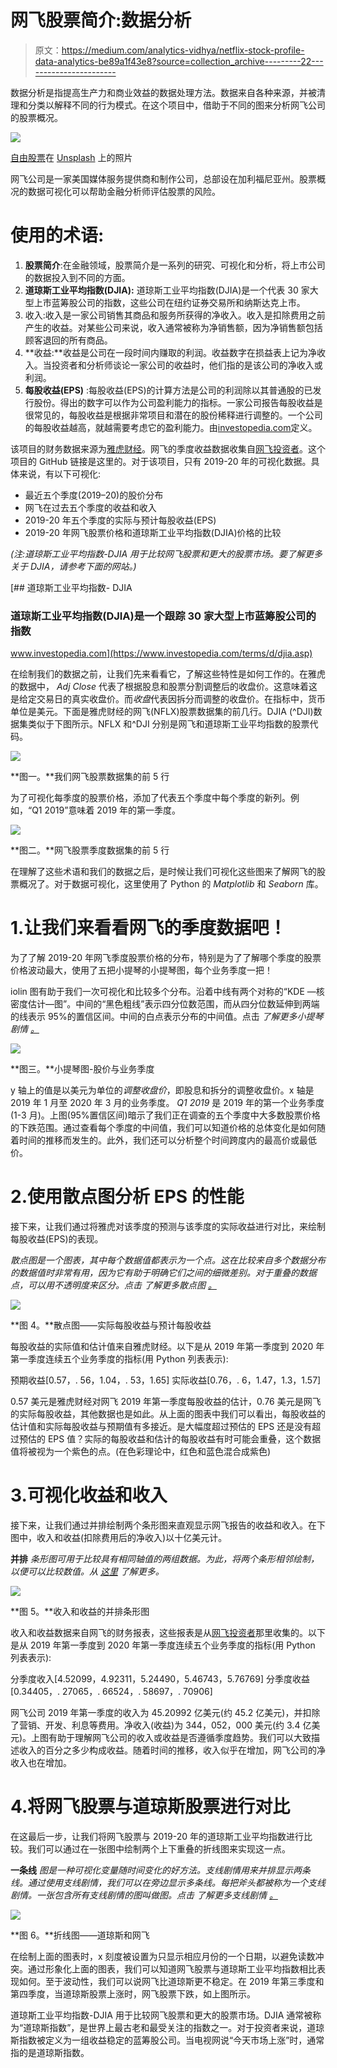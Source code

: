 # 网飞股票简介:数据分析

> 原文：<https://medium.com/analytics-vidhya/netflix-stock-profile-data-analytics-be89a1f43e8?source=collection_archive---------22----------------------->

数据分析是指提高生产力和商业效益的数据处理方法。数据来自各种来源，并被清理和分类以解释不同的行为模式。在这个项目中，借助于不同的图来分析网飞公司的股票概况。

![](img/2740dd3d8216e5d7a1a52e97088208d3.png)

[自由股票](https://unsplash.com/@freestocks?utm_source=unsplash&utm_medium=referral&utm_content=creditCopyText)在 [Unsplash](https://unsplash.com/s/photos/netflix?utm_source=unsplash&utm_medium=referral&utm_content=creditCopyText) 上的照片

网飞公司是一家美国媒体服务提供商和制作公司，总部设在加利福尼亚州。股票概况的数据可视化可以帮助金融分析师评估股票的风险。

# 使用的术语:

1.  **股票简介**:在金融领域，股票简介是一系列的研究、可视化和分析，将上市公司的数据投入到不同的方面。
2.  **道琼斯工业平均指数(DJIA):** 道琼斯工业平均指数(DJIA)是一个代表 30 家大型上市蓝筹股公司的指数，这些公司在纽约证券交易所和纳斯达克上市。
3.  收入:收入是一家公司销售其商品和服务所获得的净收入。收入是扣除费用之前产生的收益。对某些公司来说，收入通常被称为净销售额，因为净销售额包括顾客退回的所有商品。
4.  **收益:**收益是公司在一段时间内赚取的利润。收益数字在损益表上记为净收入。当投资者和分析师谈论一家公司的收益时，他们指的是该公司的净收入或利润。
5.  **每股收益(EPS)** :每股收益(EPS)的计算方法是公司的利润除以其普通股的已发行股份。得出的数字可以作为公司盈利能力的指标。一家公司报告每股收益是很常见的，每股收益是根据非常项目和潜在的股份稀释进行调整的。一个公司的每股收益越高，就越需要考虑它的盈利能力。由[investopedia.com](https://www.investopedia.com/terms/e/eps.asp)定义。

该项目的财务数据来源为[雅虎财经](https://finance.yahoo.com/quote/DATA/)。网飞的季度收益数据收集自[网飞投资者](https://www.netflixinvestor.com/)。这个项目的 GitHub 链接是这里的。对于该项目，只有 2019-20 年的可视化数据。具体来说，有以下可视化:

*   最近五个季度(2019–20)的股价分布
*   网飞在过去五个季度的收益和收入
*   2019-20 年五个季度的实际与预计每股收益(EPS)
*   2019-20 年网飞股票价格和道琼斯工业平均指数(DJIA)价格的比较

*(注:道琼斯工业平均指数-DJIA 用于比较网飞股票和更大的股票市场。要了解更多关于 DJIA，请参考下面的网站。)*

[](https://www.investopedia.com/terms/d/djia.asp) [## 道琼斯工业平均指数- DJIA

### 道琼斯工业平均指数(DJIA)是一个跟踪 30 家大型上市蓝筹股公司的指数

www.investopedia.com](https://www.investopedia.com/terms/d/djia.asp) 

在绘制我们的数据之前，让我们先来看看它，了解这些特性是如何工作的。在雅虎的数据中， *Adj Close* 代表了根据股息和股票分割调整后的收盘价。这意味着这是给定交易日的真实收盘价。而*收盘*代表因拆分而调整的收盘价。在指标中，货币单位是美元。下面是雅虎财经的网飞(NFLX)股票数据集的前几行。DJIA (^DJI)数据集类似于下图所示。NFLX 和^DJI 分别是网飞和道琼斯工业平均指数的股票代码。

![](img/d15a2a08d33902c917f83a1bef800849.png)

**图一。**我们网飞股票数据集的前 5 行

为了可视化每季度的股票价格，添加了代表五个季度中每个季度的新列。例如，“Q1 2019”意味着 2019 年的第一季度。

![](img/30e3862d64146c894c9496e57243094c.png)

**图二。**网飞股票季度数据集的前 5 行

在理解了这些术语和我们的数据之后，是时候让我们可视化这些图来了解网飞的股票概况了。对于数据可视化，这里使用了 Python 的 *Matplotlib* 和 *Seaborn* 库。

# 1.让我们来看看网飞的季度数据吧！

为了了解 2019-20 年网飞季度股票价格的分布，特别是为了了解哪个季度的股票价格波动最大，使用了五把小提琴的小提琴图，每个业务季度一把！

iolin 图有助于我们一次可视化和比较多个分布。沿着中线有两个对称的“KDE —核密度估计—图”。中间的“黑色粗线”表示四分位数范围，而从四分位数延伸到两端的线表示 95%的置信区间。中间的白点表示分布的中间值。点击 *了解更多小提琴剧情* [*。*](https://seaborn.pydata.org/generated/seaborn.violinplot.html)

![](img/055692259e66367caf956b715ca22e4a.png)

**图三。**小提琴图-股价与业务季度

y 轴上的值是以美元为单位的*调整收盘价*，即股息和拆分的调整收盘价。x 轴是 2019 年 1 月至 2020 年 3 月的业务季度。 *Q1 2019* 是 2019 年的第一个业务季度(1-3 月)。上图(95%置信区间)暗示了我们正在调查的五个季度中大多数股票价格的下跌范围。通过查看每个季度的中间值，我们可以知道价格的总体变化是如何随着时间的推移而发生的。此外，我们还可以分析整个时间跨度内的最高价或最低价。

# 2.使用散点图分析 EPS 的性能

接下来，让我们通过将雅虎对该季度的预测与该季度的实际收益进行对比，来绘制每股收益(EPS)的表现。

*散点图是一个图表，其中每个数据值都表示为一个点。这在比较来自多个数据分布的数据值时非常有用，因为它有助于明确它们之间的细微差别。对于重叠的数据点，可以用不透明度来区分。点击* *了解更多散点图* [*。*](https://matplotlib.org/3.2.1/api/_as_gen/matplotlib.pyplot.scatter.html)

![](img/ef7f851aacde54cf13a2824a86104207.png)

**图 4。**散点图——实际每股收益与预计每股收益

每股收益的实际值和估计值来自雅虎财经。以下是从 2019 年第一季度到 2020 年第一季度连续五个业务季度的指标(用 Python 列表表示):

预期收益[0.57，. 56，1.04，. 53，1.65]
实际收益[0.76，. 6，1.47，1.3，1.57]

0.57 美元是雅虎财经对网飞 2019 年第一季度每股收益的估计，0.76 美元是网飞的实际每股收益，其他数据也是如此。从上面的图表中我们可以看出，每股收益的估计值和实际每股收益与预期值有多接近。是大幅度超过预估的 EPS 还是没有超过预估的 EPS 值？实际的每股收益和估计的每股收益有时可能会重叠，这个数据值将被视为一个紫色的点。(在色彩理论中，红色和蓝色混合成紫色)

# 3.可视化收益和收入

接下来，让我们通过并排绘制两个条形图来直观显示网飞报告的收益和收入。在下图中，收入和收益(扣除费用后的净收入)以十亿美元计。

**并排** *条形图可用于比较具有相同轴值的两组数据。为此，将两个条形相邻绘制，以便可以比较数值。从* [*这里*](https://matplotlib.org/3.1.0/gallery/lines_bars_and_markers/barchart.html) *了解更多。*

![](img/73daac12ba8bed2f653066db3ba06f54.png)

**图 5。**收入和收益的并排条形图

收入和收益数据来自网飞的财务报表，这些报表是从[网飞投资者](https://www.netflixinvestor.com/financials/quarterly-earnings/default.aspx)那里收集的。以下是从 2019 年第一季度到 2020 年第一季度连续五个业务季度的指标(用 Python 列表表示):

分季度收入[4.52099，4.92311，5.24490，5.46743，5.76769]
分季度收益[0.34405，. 27065，. 66524，. 58697，. 70906]

网飞公司 2019 年第一季度的收入为 45.20992 亿美元(约 45.2 亿美元)，并扣除了营销、开发、利息等费用。净收入(收益)为 344，052，000 美元(约 3.4 亿美元)。上图有助于理解网飞公司的收入或收益是否遵循季度趋势。我们可以大致描述收入的百分之多少构成收益。随着时间的推移，收入似乎在增加，网飞公司的净收入也在增加。

# 4.将网飞股票与道琼斯股票进行对比

在这最后一步，让我们将网飞股票与 2019-20 年的道琼斯工业平均指数进行比较。我们可以通过在一张图中绘制两个上下重叠的折线图来实现这一点。

**一条线** *图是一种可视化变量随时间变化的好方法。支线剧情用来并排显示两条线。通过使用支线剧情，我们可以在旁边显示多条线。每把斧头都被称为一个支线剧情。一张包含所有支线剧情的图叫做图。点击* *了解更多支线剧情* [*。*](https://matplotlib.org/3.2.1/api/_as_gen/matplotlib.pyplot.subplot.html)

![](img/7a23fe3dcf24076da8288e42cbb5ea4b.png)

**图 6。**折线图——道琼斯和网飞

在绘制上面的图表时，x 刻度被设置为只显示相应月份的一个日期，以避免读数冲突。通过形象化上面的图表，我们可以知道网飞股票与道琼斯工业平均指数相比表现如何。至于波动性，我们可以说网飞比道琼斯更不稳定。在 2019 年第三季度和第四季度，当道琼斯股票上涨时，网飞股票下跌，如上图所示。

道琼斯工业平均指数-DJIA 用于比较网飞股票和更大的股票市场。DJIA 通常被称为“道琼斯指数”，是世界上最古老和最受关注的指数之一。对于投资者来说，道琼斯指数被定义为一组收益稳定的蓝筹股公司。当电视网说“今天市场上涨”时，通常指的是道琼斯指数。